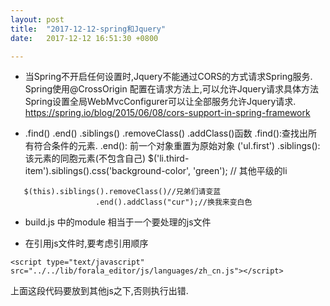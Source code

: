 ```yaml
---
layout: post
title:  "2017-12-12-spring和Jquery"
date:   2017-12-12 16:51:30 +0800

---
```

* 当Spring不开启任何设置时,Jquery不能通过CORS的方式请求Spring服务.
  Spring使用@CrossOrigin 配置在请求方法上,可以允许Jquery请求具体方法
  Spring设置全局WebMvcConfigurer可以让全部服务允许Jquery请求.
  https://spring.io/blog/2015/06/08/cors-support-in-spring-framework

 * .find() .end() .siblings() .removeClass() .addClass()函数
 .find():查找出所有符合条件的元素.
 .end(): 前一个对象重置为原始对象 ('ul.first')
 .siblings():该元素的同胞元素(不包含自己)
 $('li.third-item').siblings().css('background-color', 'green'); // 其他平级的li
 <script>$('ul.first').find('.bar').css('background-color', 'red')
       .end().find('.foo').css('background-color', 'green');</script>

       $(this).siblings().removeClass()//兄弟们请变蓝
                       .end().addClass("cur");//换我来变白色
* build.js 中的module 相当于一个要处理的js文件

* 在引用js文件时,要考虑引用顺序
````
<script type="text/javascript" src="../../lib/forala_editor/js/languages/zh_cn.js"></script>
````
上面这段代码要放到其他js之下,否则执行出错.


